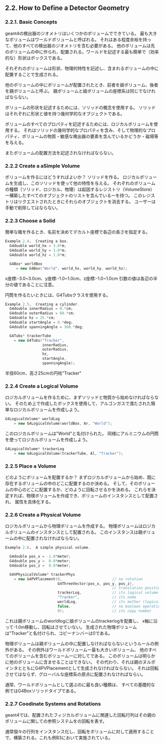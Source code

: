 ## 2.2.  How to Define a Detector Geometry
### 2.2.1.  Basic Concepts
geant4の検出器のジオメトリはいくつかのボリュームでできている。
最も大きなボリュームはワールドボリュームと呼ばれる。
それはある程度余裕を持って、他のすべての検出器のジオメトリを含む必要がある。
他のボリュームは先のボリュームの中に作られ、配置される。ワールドを記述する最も簡単で（効率的な）形状はボックスである。

それぞれのボリュームは形状、物理的特性を記述し、含まれるボリュームの中に配置することで生成される。

他のボリュームの中にボリュームが配置されたとき、前者を娘ボリューム、後者を親ボリュームと呼ぶ。
親ボリュームと娘ボリュームの座標系は同じでなければならない。

ボリュームの形状を記述するためには、ソリッドの概念を使用する。
ソリッドはそれぞれに形状と値を持つ幾何学的なオブジェクトである。

ボリュームのすべてのプロパティを記述するためには、ロジカルボリュームを使用する。
それはソリッドの幾何学的なプロパティを含み、そして物理的なプロパティ、ボリュームの物質・敏感な検出器の要素を含んでいるかどうか・磁場等を与える。

またボリュームの配置方法を記述されなければならない。

### 2.2.2 Create a aSimple Volume
ボリュームを作るにはどうすればよいか？
  ソリッドを作る。
  ロジカルボリュームを生成し、このソリッドを使って他の特性を与える。
それぞれのボリュームの種類（ソリッド、ロジカル、物理）は起因するレジストリ（VolumeStore）
ー構築したすべてのオブジェクトのリストを含んでいるーを持つ。
このレジストリはリクエストされたときにそれらのオブジェクトを消去する。
ユーザーは手動で削除してはならない。

### 2.2.3 Choose a Solid
簡単な箱を作るとき、名前を決めてデカルト座標で各辺の長さを指定する。
```C++
Example 2.4.  Creating a box.
  G4double world_hx = 3.0*m;
  G4double world_hy = 1.0*m;
  G4double world_hz = 1.0*m;

  G4Box* worldBox
     = new G4Box("World", world_hx, world_hy, world_hz);
```
x座標:-3.0~3.0cm、y座標:-1.0~1.0cm、z座標:-1.0~1.0cm
引数の値は各辺の半分の値であることに注意。

円筒を作るたいときには、G4Tubsクラスを使用する。
```C++
Example 2.5.  Creating a cylinder.
  G4double innerRadius = 0.*cm;
  G4double outerRadius = 60.*cm;
  G4double hz = 25.*cm;
  G4double startAngle = 0.*deg;
  G4double spanningAngle = 360.*deg;

  G4Tubs* trackerTube
    = new G4Tubs("Tracker",
                 innerRadius,
                 outerRadius,
                 hz,
                 startAngle,
                 spanningAngle);
```
半径60cm、高さ25cmの円柱"Tracker"

### 2.2.4 Create a Logical Volume
ロジカルボリュームを作るために、まずソリッドと物質から始めなければならない。
そのため上で作成したボックスを使用して、アルゴンガスで満たされた簡単なロジカルボリュームを作成しよう。
```C++
G4LogicalVolume* worldLog
    = new G4LogicalVolume(worldBox, Ar, "World");
```
このロジカルボリュームは"World"と名付けられた。
同様にアルミニウムの円筒を使ってロジカルボリュームを作成しよう。
```C++
G4LogicalVolume* trackerLog
    = new G4LogicalVolume(trackerTube, Al, "Tracker");
```
### 2.2.5 Place a Volume
どのようにボリュームを配置するか？
まずロジカルボリュームから始め、既に存在するボリュームの中のどこに配置するのか決める。
そして、そのボリュームの中心のどこに配置するか、どのように回転させるかを決める。
これらを決定すれば、物理ボリュームを作成でき、ボリュームのインスタンスとして配置され、
属性を具体化する。

### 2.2.6 Create a Physical Volume
ロジカルボリュームから物理ボリュームを作成する。
物理ボリュームはロジカルボリュームのインスタンスとして配置される。
このインスタンスは親ボリュームの中に配置されなければならない。
```C++
Example 2.6.  A simple physical volume.

  G4double pos_x = -1.0*meter;
  G4double pos_y =  0.0*meter;
  G4double pos_z =  0.0*meter;

  G4VPhysicalVolume* trackerPhys
    = new G4PVPlacement(0,                       // no rotation
                        G4ThreeVector(pos_x, pos_y, pos_z),
                                                 // translation position
                        trackerLog,              // its logical volume
                        "Tracker",               // its name
                        worldLog,                // its mother (logical) volume
                        false,                   // no boolean operations
                        0);                      // its copy number
```
これは親ボリュームのworldlogに娘ボリュームのtrackerlogを配置し、
x軸に沿って-1.0m移動し、回転はさせていない。
生成された物理ボリュームは"Tracker"と名付けられ、コピーナンバーは0である。

物理ボリュームは親ボリュームの中に配置しなければならないというルールの例外がある。
その例外はワールドボリュームー最も大きいボリューム、
他のすべてのボリュームを含むボリュームーに対してである。
このボリュームは明らかに他のボリュームに含ませることはできない。
その代わり、それは親のヌルポインタとともにG4PVPlacementとして生成されなければならない。
それは回転させてはならず、グローバルな座標系の原点に配置されなければならい。

通常、ワールドボリュームとして選ぶのに最も良い種類は、
すべての基礎的な例ではG4Boxソリッドタイプである。

### 2.2.7 Coodinate Systems and Rotations
geant4では、配置されたフィジカルボリュームに関連した回転行列はその親のボリュームに関しての参照システムをの回転を表す。

通常個々の行列をインスタンス化し、回転をボリュームに対して適用することで、構築される。これも例B3において実施されている。
